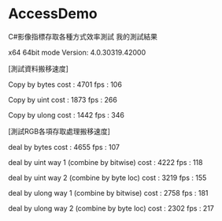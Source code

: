 # AccessDemo
C#影像指標存取各種方式效率測試
我的測試結果


x64 64bit mode
Version: 4.0.30319.42000


[測試資料搬移速度]

Copy by bytes
cost : 4701
fps : 106

Copy by uint
cost : 1873
fps : 266

Copy by ulong
cost : 1442
fps : 346

[測試RGB各項存取處理搬移速度]

deal by bytes
cost : 4655
fps : 107

deal by uint way 1 (combine by bitwise)
cost : 4222
fps : 118

deal by uint way 2 (combine by byte loc)
cost : 3219
fps : 155

deal by ulong way 1 (combine by bitwise)
cost : 2758
fps : 181

deal by ulong way 2 (combine by byte loc)
cost : 2302
fps : 217

